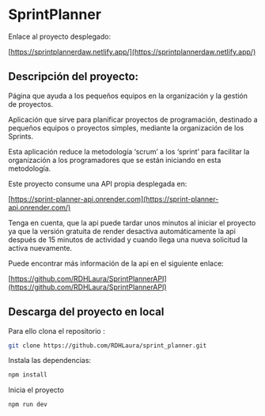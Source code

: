 # SprintPlanner

Enlace al proyecto desplegado: 

[https://sprintplannerdaw.netlify.app/](https://sprintplannerdaw.netlify.app/)

## Descripción del proyecto:

Página que ayuda a los pequeños equipos en la organización y la gestión de proyectos. 

Aplicación que sirve para planificar proyectos de programación, destinado a pequeños equipos o proyectos simples, mediante la organización de los Sprints.

Esta aplicación reduce la metodología ‘scrum’ a los ‘sprint’ para facilitar la organización a los programadores que se están iniciando en esta metodología.

Este proyecto consume una API propia desplegada en:

[https://sprint-planner-api.onrender.com](https://sprint-planner-api.onrender.com/)

Tenga en cuenta, que la api puede tardar unos minutos al iniciar el proyecto ya que la versión gratuita de render desactiva automáticamente la api después de 15 minutos de actividad y cuando llega una nueva solicitud la activa nuevamente.

Puede encontrar más información de la api en el siguiente enlace:

[https://github.com/RDHLaura/SprintPlannerAPI](https://github.com/RDHLaura/SprintPlannerAPI)




## Descarga del proyecto en local


Para ello clona el repositorio :

```bash
git clone https://github.com/RDHLaura/sprint_planner.git
```

Instala las dependencias:

```bash
npm install
```

Inicia el proyecto

```bash
npm run dev
```
